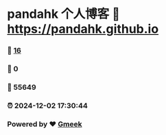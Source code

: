 # pandahk 个人博客 :link: https://pandahk.github.io 
### :page_facing_up: [16](https://pandahk.github.io/tag.html) 
### :speech_balloon: 0 
### :hibiscus: 55649 
### :alarm_clock: 2024-12-02 17:30:44 
### Powered by :heart: [Gmeek](https://github.com/Meekdai/Gmeek)
